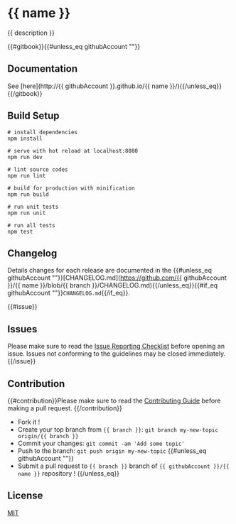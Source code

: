 # {{ name }}

{{ description }}

{{#gitbook}}{{#unless_eq githubAccount ""}}
## Documentation
See [here](http://{{ githubAccount }}.github.io/{{ name }}/){{/unless_eq}}{{/gitbook}}

## Build Setup

    # install dependencies
    npm install

    # serve with hot reload at localhost:8080
    npm run dev

    # lint source codes
    npm run lint

    # build for production with minification
    npm run build

    # run unit tests
    npm run unit

    # run all tests
    npm test

## Changelog
Details changes for each release are documented in the {{#unless_eq githubAccount ""}}[CHANGELOG.md](https://github.com/{{ githubAccount }}/{{ name }}/blob/{{ branch }}/CHANGELOG.md){{/unless_eq}}{{#if_eq githubAccount ""}}`CHANGELOG.md`{{/if_eq}}.

{{#issue}}
## Issues
Please make sure to read the [Issue Reporting Checklist](https://github.com/vuejs/vue/blob/dev/CONTRIBUTING.md#issue-reporting-guidelines) before opening an issue. Issues not conforming to the guidelines may be closed immediately.
{{/issue}}

## Contribution
{{#contribution}}Please make sure to read the [Contributing Guide](https://github.com/vuejs/vue/blob/dev/CONTRIBUTING.md) before making a pull request.
{{/contribution}}
- Fork it !
- Create your top branch from `{{ branch }}`: `git branch my-new-topic origin/{{ branch }}`
- Commit your changes: `git commit -am 'Add some topic'`
- Push to the branch: `git push origin my-new-topic`
{{#unless_eq githubAccount ""}}
- Submit a pull request to `{{ branch }}` branch of `{{ githubAccount }}/{{ name }}` repository !
{{/unless_eq}}

## License

[MIT](http://opensource.org/licenses/MIT)
